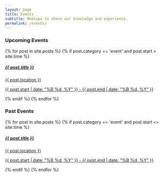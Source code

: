 ```yaml
---
layout: page
title: Events
subtitle: Meetups to share our knowledge and experience.
permalink: /events/
---
```


### Upcoming Events

<div class="w-100">
    {% for post in site.posts %}
    {% if post.category == 'event' and post.start > site.time %}
    <a href="{{ post.url }}" class="flex flex-col items-center bg-white border border-gray-200 rounded-lg shadow md:flex-row hover:bg-gray-100 dark:border-gray-700 dark:bg-gray-800 dark:hover:bg-gray-700 mb-3">
        <div class="flex flex-col justify-between p-4 leading-normal">
            <h5 class="mb-2 text-2xl font-bold tracking-tight text-gray-900 dark:text-white">{{ post.title }}</h5>
            <p class="mb-3 pb-0 font-normal text-gray-700 dark:text-gray-400">{{ post.location }}</p>
            <p class="mb-3 pb-0 font-normal text-gray-700 dark:text-gray-400">
            <time datetime="{{ post.start }}" class="icon">
                {{ post.start | date: "%B %d, %Y" }} - {{ post.end | date: "%B %d, %Y" }} 
            </time>
            </p>
        </div>
    </a>
    {% endif %}
    {% endfor %}
</div>

### Past Events

<div class="w-100">
    {% for post in site.posts %}
    {% if post.category == 'event' and post.start <= site.time %}
    <a href="{{ post.url }}" class="flex flex-col items-center bg-white border border-gray-200 rounded-lg shadow md:flex-row hover:bg-gray-100 dark:border-gray-700 dark:bg-gray-800 dark:hover:bg-gray-700 mb-3">
        <div class="flex flex-col justify-between p-4 leading-normal">
            <h5 class="mb-2 text-2xl font-bold tracking-tight text-gray-900 dark:text-white">{{ post.title }}</h5>
            <p class="mb-3 pb-0 font-normal text-gray-700 dark:text-gray-400">{{ post.location }}</p>
            <p class="mb-3 pb-0 font-normal text-gray-700 dark:text-gray-400">
            <time datetime="{{ post.start }}" class="icon">
                {{ post.start | date: "%B %d, %Y" }} - {{ post.end | date: "%B %d, %Y" }} 
            </time>
            </p>
        </div>
    </a>
    {% endif %}
    {% endfor %}
</div>